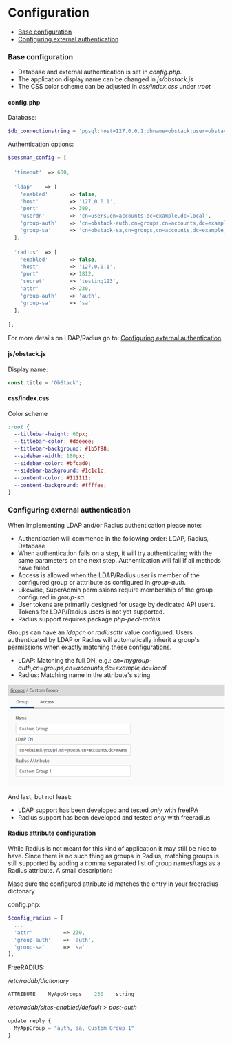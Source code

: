 # Configuration

* [Base configuration](#base-authentication)
* [Configuring external authentication](#configuring-external-authentication)

### Base configuration
* Database and external authentication is set in _config.php_.
* The application display name can be changed in _js/obstack.js_
* The CSS color scheme can be adjusted in _css/index.css_ under _:root_

#### config.php

Database:
```php
$db_connectionstring = 'pgsql:host=127.0.0.1;dbname=obstack;user=obstack;password=obstack';
```

Authentication options:
```php
$sessman_config = [

  'timeout'  => 600,

  'ldap'    => [
    'enabled'       => false,
    'host'          => '127.0.0.1',
    'port'          => 389,
    'userdn'        => 'cn=users,cn=accounts,dc=example,dc=local',
    'group-auth'    => 'cn=obstack-auth,cn=groups,cn=accounts,dc=example,dc=local',
    'group-sa'      => 'cn=obstack-sa,cn=groups,cn=accounts,dc=example,dc=local'
  ],

  'radius'  => [
    'enabled'       => false,
    'host'          => '127.0.0.1',
    'port'          => 1812,
    'secret'        => 'testing123',
    'attr'          => 230,
    'group-auth'    => 'auth',
    'group-sa'      => 'sa'
  ],

];
```

For more details on LDAP/Radius go to: [Configuring external authentication](#configuring-external-authentication)

#### js/obstack.js

Display name:
```javascript
const title = 'ObStack';
```

#### css/index.css

Color scheme
```css
:root {
  --titlebar-height: 60px;
  --titlebar-color: #ddeeee;
  --titlebar-background: #1b5f98;
  --sidebar-width: 180px;
  --sidebar-color: #bfcad0;
  --sidebar-background: #1c1c1c;
  --content-color: #111111;
  --content-background: #ffffee;
}
```

### Configuring external authentication

When implementing LDAP and/or Radius authentication please note:

* Authentication will commence in the following order: LDAP, Radius, Database
* When authentication fails on a step, it will try authenticating with the same parameters on the next step. Authentication will fail if all methods have failed.
* Access is allowed when the LDAP/Radius user is member of the configured group or atttribute as configured in _group-auth_.
* Likewise, SuperAdmin permissions require membership of the group configured in _group-sa_.
* User tokens are primarily designed for usage by dedicated API users. Tokens for LDAP/Radius users is not yet supported.
* Radius support requires package _php-pecl-radius_

Groups can have an _ldapcn_ or _radiusattr_ value configured. Users authenticated by LDAP or Radius will automatically inherit a group's permissions when exactly matching these configurations.
* LDAP: Matching the full DN, e.g.: _cn=mygroup-auth,cn=groups,cn=accounts,dc=example,dc=local_
* Radius: Matching name in the attribute's string

![Group configuration](../img/os-cf1.png)

And last, but not least:
* LDAP support has been developed and tested _only_ with freeIPA
* Radius support has been developed and tested _only_ with freeradius

#### Radius attribute configuration

While Radius is not meant for this kind of application it may still be nice to have. Since there is no such thing as groups in Radius, matching groups is still supported by adding a comma separated list of group names/tags as a Radius attribute. A small description:

Mase sure the configured attribute id matches the entry in your freeradius dictonary

config.php:

```php
$config_radius = [
  ...
  'attr'          => 230,
  'group-auth'    => 'auth',
  'group-sa'      => 'sa'
],
```

FreeRADIUS:

_/etc/raddb/dictionary_

```javascript
ATTRIBUTE    MyAppGroups    230    string
```

_/etc/raddb/sites-enabled/default_ > _post-auth_

```javascript
update reply {
  MyAppGroup = "auth, sa, Custom Group 1"
}
```
